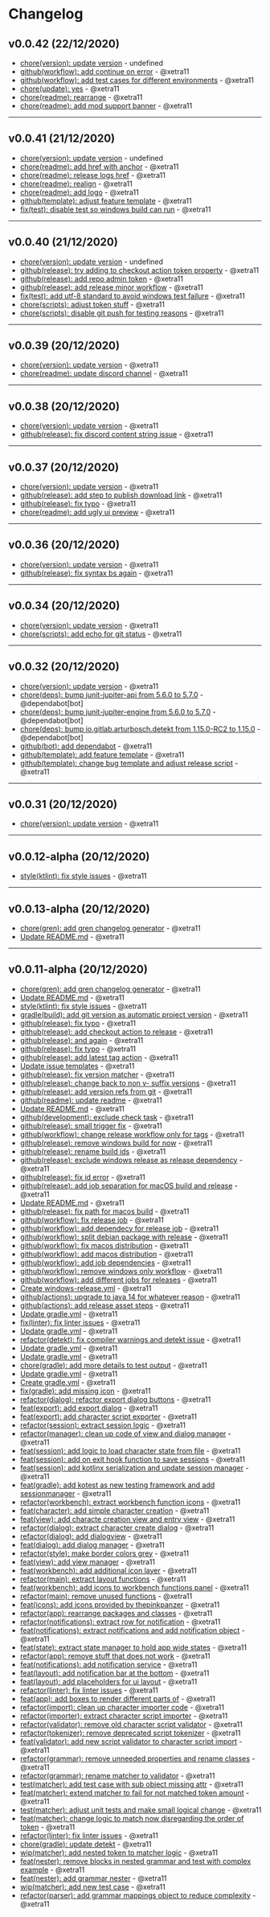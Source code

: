 # Changelog

## v0.0.42 (22/12/2020)
- [chore(version): update version](https://github.com/xetra11/CK3-Workbench/commit/425930e4bc5643652b3e0666c041a5970fee33c7) - undefined
- [github(workflow): add continue on error](https://github.com/xetra11/CK3-Workbench/commit/b5d8476807b220ab387845f25ec24e504aa7a4a9) - @xetra11
- [github(workflow): add test cases for different environments](https://github.com/xetra11/CK3-Workbench/commit/f94df80dc5a0cd0aaa928db380595986d223b9bb) - @xetra11
- [chore(update): yes](https://github.com/xetra11/CK3-Workbench/commit/f55be14f6b00f6d1a776f5f6c15281e603866a4a) - @xetra11
- [chore(readme): rearrange](https://github.com/xetra11/CK3-Workbench/commit/918813fade948dfc892bac259f81dd38d1d06018) - @xetra11
- [chore(readme): add mod support banner](https://github.com/xetra11/CK3-Workbench/commit/75f4b13ad1541e2fc8352e69e804db2cff25ae3f) - @xetra11

---

## v0.0.41 (21/12/2020)
- [chore(version): update version](https://github.com/xetra11/CK3-Workbench/commit/f288f263fcdb5e6023230bb7548d5c4e460bb9f3) - undefined
- [chore(readme): add href with anchor](https://github.com/xetra11/CK3-Workbench/commit/55b7ea75d8d11447f598a4d105dc6f4b247a34a4) - @xetra11
- [chore(readme): release logs href](https://github.com/xetra11/CK3-Workbench/commit/cd5510eadc1d7539f68030f8496d5eaf78071d10) - @xetra11
- [chore(readme): realign](https://github.com/xetra11/CK3-Workbench/commit/a625a654c03317158a4451742a9463278c943e0c) - @xetra11
- [chore(readme): add logo](https://github.com/xetra11/CK3-Workbench/commit/c9d00499426ebd8a81e67774bceef0bcae17f90c) - @xetra11
- [github(template): adjust feature template](https://github.com/xetra11/CK3-Workbench/commit/54fa0721d5ef236852632aa115a89cadb2c02106) - @xetra11
- [fix(test): disable test so windows build can run](https://github.com/xetra11/CK3-Workbench/commit/8b91340450ea836d3cb7d245729767bdf862d1da) - @xetra11

---

## v0.0.40 (21/12/2020)
- [chore(version): update version](https://github.com/xetra11/CK3-Workbench/commit/6892ddad611f6a5662d462fffe1caccfa1a1f627) - undefined
- [github(release): try adding to checkout action token property](https://github.com/xetra11/CK3-Workbench/commit/1cf03be4eb35545062d3c88aa8425e2308e6c84f) - @xetra11
- [github(release): add repo admin token](https://github.com/xetra11/CK3-Workbench/commit/ede692a22b17d3deae9c5d1e76f1a7eb36255ee7) - @xetra11
- [github(release): add release minor workflow](https://github.com/xetra11/CK3-Workbench/commit/8784e6dac71193d9e1c3bcbd4d314a71b4b5c1b1) - @xetra11
- [fix(test): add utf-8 standard to avoid windows test failure](https://github.com/xetra11/CK3-Workbench/commit/3c2963ef2871321dd350cf94a7c83fe6cbe31667) - @xetra11
- [chore(scripts): adjust token stuff](https://github.com/xetra11/CK3-Workbench/commit/3f1271208bdf734703f735c5691a85cb5e573f53) - @xetra11
- [chore(scripts): disable git push for testing reasons](https://github.com/xetra11/CK3-Workbench/commit/195840317c42df0f8d3cc021b4b8051bccc4f776) - @xetra11

---

## v0.0.39 (20/12/2020)
- [chore(version): update version](https://github.com/xetra11/CK3-Workbench/commit/8d9348858166c30a839470547da9c2aba1a76f99) - @xetra11
- [chore(readme): update discord channel](https://github.com/xetra11/CK3-Workbench/commit/a391d1ef45302c672375eaafacb121301e76d194) - @xetra11

---

## v0.0.38 (20/12/2020)
- [chore(version): update version](https://github.com/xetra11/CK3-Workbench/commit/466ae687dea424a551ac8d55806e5b1762ebc2cb) - @xetra11
- [github(release): fix discord content string issue](https://github.com/xetra11/CK3-Workbench/commit/983296ae0f5297f20a64833f732fedb024d1b4ce) - @xetra11

---

## v0.0.37 (20/12/2020)
- [chore(version): update version](https://github.com/xetra11/CK3-Workbench/commit/12323e5a6359c9f60bd1f265ca35a35e955f40de) - @xetra11
- [github(release): add step to publish download link](https://github.com/xetra11/CK3-Workbench/commit/8f7f42e71915f4a888a1167b15b37a9350a8dba6) - @xetra11
- [github(release): fix typo](https://github.com/xetra11/CK3-Workbench/commit/39c8467d5b45c31546bef62ea514f553dd200978) - @xetra11
- [chore(readme): add ugly ui preview](https://github.com/xetra11/CK3-Workbench/commit/4d8254a2fd47663e6c714ceddccb2357548d0bb6) - @xetra11

---

## v0.0.36 (20/12/2020)
- [chore(version): update version](https://github.com/xetra11/CK3-Workbench/commit/19a882bf42c51fca2337d81b7332da0f7f581c87) - @xetra11
- [github(release): fix syntax bs again](https://github.com/xetra11/CK3-Workbench/commit/e9492079aee7f9d0d823dec427b42d748cde0098) - @xetra11

---

## v0.0.34 (20/12/2020)
- [chore(version): update version](https://github.com/xetra11/CK3-Workbench/commit/3db54b8b04795c1ad9e86dddfdb0a4bd07878370) - @xetra11
- [chore(scripts): add echo for git status](https://github.com/xetra11/CK3-Workbench/commit/a84e43fb27ba2833fe466eb9b7fd6c0e74667dab) - @xetra11

---

## v0.0.32 (20/12/2020)
- [chore(version): update version](https://github.com/xetra11/CK3-Workbench/commit/bf6d23997b53bbed072175c47cb512b02ef4dc62) - @xetra11
- [chore(deps): bump junit-jupiter-api from 5.6.0 to 5.7.0](https://github.com/xetra11/CK3-Workbench/commit/626718101879f195212ba47616a9d833ca080bbd) - @dependabot[bot]
- [chore(deps): bump junit-jupiter-engine from 5.6.0 to 5.7.0](https://github.com/xetra11/CK3-Workbench/commit/378c57814ff809c64f76b39accb09593bd47e0da) - @dependabot[bot]
- [chore(deps): bump io.gitlab.arturbosch.detekt from 1.15.0-RC2 to 1.15.0](https://github.com/xetra11/CK3-Workbench/commit/ce8d99c01c89410e9e3fb368dc910573c2c2e8c0) - @dependabot[bot]
- [github(bot): add dependabot](https://github.com/xetra11/CK3-Workbench/commit/5e45cf48e20dffd636dd9797ccaa466695317b3a) - @xetra11
- [github(template): add feature template](https://github.com/xetra11/CK3-Workbench/commit/9ac39f134cdaf7a79dac77828d6c9a90cd4758d3) - @xetra11
- [github(template): change bug template and adjust release script](https://github.com/xetra11/CK3-Workbench/commit/0034b2561c7a0895c9b190a399e73572e3dbabc8) - @xetra11

---

## v0.0.31 (20/12/2020)
- [chore(version): update version](https://github.com/xetra11/CK3-Workbench/commit/73212d16e319e2f236f1da6e17be496b8e46618f) - @xetra11

---

## v0.0.12-alpha (20/12/2020)
- [style(ktlint): fix style issues](https://github.com/xetra11/CK3-Workbench/commit/0d7154c58631cba185c447989896a81de5b99943) - @xetra11

---

## v0.0.13-alpha (20/12/2020)
- [chore(gren): add gren changelog generator](https://github.com/xetra11/CK3-Workbench/commit/d4d9ff1621f390896762d5767872978d7b06c123) - @xetra11
- [Update README.md](https://github.com/xetra11/CK3-Workbench/commit/a86f446b08773fba78ae01b25701e81663e6a4d5) - @xetra11

---

## v0.0.11-alpha (20/12/2020)
- [chore(gren): add gren changelog generator](https://github.com/xetra11/CK3-Workbench/commit/d4d9ff1621f390896762d5767872978d7b06c123) - @xetra11
- [Update README.md](https://github.com/xetra11/CK3-Workbench/commit/a86f446b08773fba78ae01b25701e81663e6a4d5) - @xetra11
- [style(ktlint): fix style issues](https://github.com/xetra11/CK3-Workbench/commit/0d7154c58631cba185c447989896a81de5b99943) - @xetra11
- [gradle(build): add git version as automatic project version](https://github.com/xetra11/CK3-Workbench/commit/af7429b40e464a1033a669f8e60746aa15a94c54) - @xetra11
- [github(release): fix typo](https://github.com/xetra11/CK3-Workbench/commit/8c08f27bf99aa2c44c4fd0f036955d4e155730bb) - @xetra11
- [github(release): add checkout action to release](https://github.com/xetra11/CK3-Workbench/commit/739797bb4dea2953357d1dbe3f7b29a087e3045c) - @xetra11
- [github(release): and again](https://github.com/xetra11/CK3-Workbench/commit/e62c61743d4b9a7c020e9d9f2f050060288bf0bf) - @xetra11
- [github(release): fix typo](https://github.com/xetra11/CK3-Workbench/commit/8af39e58218a7a14e590b32e26abb793f7a07dd3) - @xetra11
- [github(release): add latest tag action](https://github.com/xetra11/CK3-Workbench/commit/735f0ae274322e35128d0ac0cbebbad3d5aa35ba) - @xetra11
- [Update issue templates](https://github.com/xetra11/CK3-Workbench/commit/2ce43b0a73ffed8a54b25c743b328edef7325e1d) - @xetra11
- [github(release): fix version matcher](https://github.com/xetra11/CK3-Workbench/commit/93da1698441dd5b544a4dc5d941cd9c87af4365c) - @xetra11
- [github(release): change back to non v- suffix versions](https://github.com/xetra11/CK3-Workbench/commit/0a8e1a5e9231176e0bb5fe5aeee36bc843245799) - @xetra11
- [github(release): add version refs from git](https://github.com/xetra11/CK3-Workbench/commit/ec496c7ef46149563ed0aed9fc4d64b9c7d42872) - @xetra11
- [github(readme): update readme](https://github.com/xetra11/CK3-Workbench/commit/52d4cb80a5f2a7867050edfd99499b70492db7ad) - @xetra11
- [Update README.md](https://github.com/xetra11/CK3-Workbench/commit/821862d46e3bee0a841f992f59ec6d868ffd15e7) - @xetra11
- [github(development): exclude check task](https://github.com/xetra11/CK3-Workbench/commit/584504f66e46b42d89f699f0baa496cca1259fb3) - @xetra11
- [github(release): small trigger fix](https://github.com/xetra11/CK3-Workbench/commit/856f06792b97629b7e513f5699c0c8d9470f8aeb) - @xetra11
- [github(workflow): change release workflow only for tags](https://github.com/xetra11/CK3-Workbench/commit/a77f15b04a3cad1abf55deaa1935f7d450fa0822) - @xetra11
- [github(release): remove windows build for now](https://github.com/xetra11/CK3-Workbench/commit/c8339eef9bc6441b56820e78f1e016c9433b4fca) - @xetra11
- [github(release): rename build ids](https://github.com/xetra11/CK3-Workbench/commit/78340644cca83cb2a01526d109ac78e4993c950d) - @xetra11
- [github(release): exclude windows release as release dependency](https://github.com/xetra11/CK3-Workbench/commit/2ea7b33fba5c9d079d55e618517e8bb39df120e0) - @xetra11
- [github(release): fix id error](https://github.com/xetra11/CK3-Workbench/commit/a51f41c9e0aad7ba02edefa5aa0acedda2c5f251) - @xetra11
- [github(release): add job separation for macOS build and release](https://github.com/xetra11/CK3-Workbench/commit/e613e0519460d91fc14d24b0b74bfb98eaf5c607) - @xetra11
- [Update README.md](https://github.com/xetra11/CK3-Workbench/commit/a49eced59a81ef6a264a35617390b958456f8301) - @xetra11
- [github(release): fix path for macos build](https://github.com/xetra11/CK3-Workbench/commit/ac2732402fa8cef826aab3cda340f0bd77f81992) - @xetra11
- [github(workflow): fix release job](https://github.com/xetra11/CK3-Workbench/commit/a3f1520d77f2e6ee5e6cc731a82a86ab901e666a) - @xetra11
- [github(workflow): add dependecy for release job](https://github.com/xetra11/CK3-Workbench/commit/e329c3bf07b84290940e536d256978dbc8c469cb) - @xetra11
- [github(workflow): split debian package with release](https://github.com/xetra11/CK3-Workbench/commit/d554685ecd47782cfa09adeeb87c8a03a079ea8e) - @xetra11
- [github(workflow): fix macos distribution](https://github.com/xetra11/CK3-Workbench/commit/4db17fdb4c6aaf75222460442b0f800ec99945ad) - @xetra11
- [github(workflow): add macos distribution](https://github.com/xetra11/CK3-Workbench/commit/f92ebceae117437c892b5a72eb0364ef53ed58df) - @xetra11
- [github(workflow): add job dependencies](https://github.com/xetra11/CK3-Workbench/commit/e81804736d3402ad4683994ab94f644f77d54003) - @xetra11
- [github(workflow): remove windows only workflow](https://github.com/xetra11/CK3-Workbench/commit/882092828cb2cde873974386b48bb35ef86ab91f) - @xetra11
- [github(workflow): add different jobs for releases](https://github.com/xetra11/CK3-Workbench/commit/861e74e2f5ebe4c065aff69a81dd99c27c6a773a) - @xetra11
- [Create windows-release.yml](https://github.com/xetra11/CK3-Workbench/commit/aa6633bb5aab56008b686ebc795b958404c75ef3) - @xetra11
- [github(actions): upgrade to java 14 for whatever reason](https://github.com/xetra11/CK3-Workbench/commit/43a700fc5a4d22a8707d80583b8941dba5abcba2) - @xetra11
- [github(actions): add release asset steps](https://github.com/xetra11/CK3-Workbench/commit/02dc993bb77212b5cc26515275e51dd22dab2325) - @xetra11
- [Update gradle.yml](https://github.com/xetra11/CK3-Workbench/commit/083763be9597972232f576bd14ea75d7c9bedb7a) - @xetra11
- [fix(linter): fix linter issues](https://github.com/xetra11/CK3-Workbench/commit/1e2a4f657ba148a62fe58ca0ff0a24056b91be2d) - @xetra11
- [Update gradle.yml](https://github.com/xetra11/CK3-Workbench/commit/f0ee90e9ec0aa7fcccb7047ffd7e0d19bdc85915) - @xetra11
- [refactor(detekt): fix compiler warnings and detekt issue](https://github.com/xetra11/CK3-Workbench/commit/e96ae624b8897c7ab3c55a9fe117b7399f19c079) - @xetra11
- [Update gradle.yml](https://github.com/xetra11/CK3-Workbench/commit/9325778d4525baace0e4e545ddcce4c65092fa03) - @xetra11
- [Update gradle.yml](https://github.com/xetra11/CK3-Workbench/commit/53c2876a4796f525eca194db6a516844a78b343b) - @xetra11
- [chore(gradle): add more details to test output](https://github.com/xetra11/CK3-Workbench/commit/57b30467c24e9fc4639aa08b2be94d8728c7ac78) - @xetra11
- [Update gradle.yml](https://github.com/xetra11/CK3-Workbench/commit/419c9e88c1a66e26e80137ae820808932b65f9fe) - @xetra11
- [Create gradle.yml](https://github.com/xetra11/CK3-Workbench/commit/fd22dbadc448be77b1c160d38d34d1ed613542bb) - @xetra11
- [fix(gradle): add missing icon](https://github.com/xetra11/CK3-Workbench/commit/059ba8fb4f3d7e483838fa85e6c04e1c15ae2765) - @xetra11
- [refactor(dialog): refactor export dialog buttons](https://github.com/xetra11/CK3-Workbench/commit/f7c105b9e48294d5b313514aa82fd3a8ef2f2660) - @xetra11
- [feat(export): add export dialog](https://github.com/xetra11/CK3-Workbench/commit/26d5bdb3e1ee8ef057dd294e669aba5331a41a6e) - @xetra11
- [feat(export): add character script exporter](https://github.com/xetra11/CK3-Workbench/commit/98968d689e2a52de952cbacae4a69eeaf8159243) - @xetra11
- [refactor(session): extract session logic](https://github.com/xetra11/CK3-Workbench/commit/5f0342cf2b99a40a112437f6d0ecd9b5782ac866) - @xetra11
- [refactor(manager): clean up code of view and dialog manager](https://github.com/xetra11/CK3-Workbench/commit/e38c2b5469cc4722768de80cfe5f3e4b2c20390e) - @xetra11
- [feat(session): add logic to load character state from file](https://github.com/xetra11/CK3-Workbench/commit/6cd0157cd74846f914717b9158cad0d9f7c21324) - @xetra11
- [feat(session): add on exit hook function to save sessions](https://github.com/xetra11/CK3-Workbench/commit/c5d7baa65a79453ef4069e1172590a237a0e6439) - @xetra11
- [feat(session): add kotlinx serialization and update session manager](https://github.com/xetra11/CK3-Workbench/commit/dfa65903a9524261894166ead3ea1730e1c916f1) - @xetra11
- [feat(gradle): add kotest as new testing framework and add sessionmanager](https://github.com/xetra11/CK3-Workbench/commit/a71aa8b40dee952e7cfb7c83893d028a1a9474ac) - @xetra11
- [refactor(workbench): extract workbench function icons](https://github.com/xetra11/CK3-Workbench/commit/6062534ce01c879bc27c533b7696476a642e7dab) - @xetra11
- [feat(character): add simple character creation](https://github.com/xetra11/CK3-Workbench/commit/b8f56b87fca1cc2c395f6814c69764a514c5829f) - @xetra11
- [feat(view): add characte creation view and entry view](https://github.com/xetra11/CK3-Workbench/commit/7d2e3f67f0ca39e5e12960e2f574fe4407f24e73) - @xetra11
- [refactor(dialog): extract character create dialog](https://github.com/xetra11/CK3-Workbench/commit/c117e591300e4d09f1b5f8e9d1b68aa145eb8e85) - @xetra11
- [refactor(dialog): add dialogview](https://github.com/xetra11/CK3-Workbench/commit/96275681ddc00728355d6695f0e3cb6c622ee24e) - @xetra11
- [feat(dialog): add dialog manager](https://github.com/xetra11/CK3-Workbench/commit/ee5b383656ac55ef7b91c34448018b74c4f1fbf2) - @xetra11
- [refactor(style): make border colors grey](https://github.com/xetra11/CK3-Workbench/commit/89853f7973270adcabe1a2302f1bede35b6f896d) - @xetra11
- [feat(view): add view manager](https://github.com/xetra11/CK3-Workbench/commit/0a4c656b0a965ef4e9e6e597e4ced27e39a63be9) - @xetra11
- [feat(workbench): add additional icon layer](https://github.com/xetra11/CK3-Workbench/commit/e777d0945f0e7ed3ca55a1259016c4d5517a7bc9) - @xetra11
- [refactor(main): extract layout functions](https://github.com/xetra11/CK3-Workbench/commit/492e227af37e59b42ffa52864a47cf9c7223ba9f) - @xetra11
- [feat(workbench): add icons to workbench functions panel](https://github.com/xetra11/CK3-Workbench/commit/91abe11821afd9a9f71f1dbda8219529bf9e279c) - @xetra11
- [refactor(main): remove unused functions](https://github.com/xetra11/CK3-Workbench/commit/c2885a4d72d694e5df7f676e8b60179f0d0496b9) - @xetra11
- [feat(icons): add icons provided by thepinkpanzer](https://github.com/xetra11/CK3-Workbench/commit/aafe7bc16f848e66a5c99d07c89f5f292376b84f) - @xetra11
- [refactor(app): rearrange packages and classes](https://github.com/xetra11/CK3-Workbench/commit/e8dde19db0b702b8a6a629cc476a625afd5bf7e3) - @xetra11
- [refactor(notifications): extract row for notification](https://github.com/xetra11/CK3-Workbench/commit/51e6c541ee3bc22be3796aa0c552300a702f7ea7) - @xetra11
- [feat(notifications): extract notifications and add notification object](https://github.com/xetra11/CK3-Workbench/commit/e26d20862b1d1277639fcfaa0c594c3ad9130a6e) - @xetra11
- [feat(state): extract state manager to hold app wide states](https://github.com/xetra11/CK3-Workbench/commit/b462267a7ae7e1b058d4f4fc082843dec8587604) - @xetra11
- [refactor(app): remove stuff that does not work](https://github.com/xetra11/CK3-Workbench/commit/4200fbc82f60713c9f6f369e0826269d479d5c06) - @xetra11
- [feat(notifications): add notification service](https://github.com/xetra11/CK3-Workbench/commit/f89b7d4587c0b80eb0032b4699b3e4deace23d68) - @xetra11
- [feat(layout): add notification bar at the bottom](https://github.com/xetra11/CK3-Workbench/commit/3e3d08e5f9c8c9fb8111266e70ee53742951d7a5) - @xetra11
- [feat(layout): add placeholders for ui layout](https://github.com/xetra11/CK3-Workbench/commit/34d7afccc377d8c0addab480515a6351859861c2) - @xetra11
- [refactor(linter): fix linter issues](https://github.com/xetra11/CK3-Workbench/commit/cc0308fb1bdf049b73a6b3a71a629bb59f62003a) - @xetra11
- [feat(app): add boxes to render different parts of](https://github.com/xetra11/CK3-Workbench/commit/998bef2be69dbc297410659abaf7c836711c5a60) - @xetra11
- [refactor(import): clean up character importer code](https://github.com/xetra11/CK3-Workbench/commit/f6fa98cf9296264446810f05ef4e5a8b217a47ed) - @xetra11
- [refactor(importer): extract character script importer](https://github.com/xetra11/CK3-Workbench/commit/633bff8e093e620a776b8c1893abb49a0dd80edf) - @xetra11
- [refactor(validator): remove old character script validator](https://github.com/xetra11/CK3-Workbench/commit/242d8de9088da702d39b9acf0a0fc42cb83ae1b8) - @xetra11
- [refactor(tokenizer): remove deprecated script tokenizer](https://github.com/xetra11/CK3-Workbench/commit/359cfaf7229f7c2e4496fa0997d9455278b9b14c) - @xetra11
- [feat(validator): add new script validator to character script import](https://github.com/xetra11/CK3-Workbench/commit/fd660672a84555a2f84a23c6f136a3d94f34da44) - @xetra11
- [refactor(grammar): remove unneeded properties and rename classes](https://github.com/xetra11/CK3-Workbench/commit/8446c7fcd0d233719310a30688c277dcbd39d84e) - @xetra11
- [refactor(grammar): rename matcher to validator](https://github.com/xetra11/CK3-Workbench/commit/55c6ea12be1599da06cf887885f495f4dfc3de99) - @xetra11
- [test(matcher): add test case with sub object missing attr](https://github.com/xetra11/CK3-Workbench/commit/472d3a5fdd31b56187e7d59e1c85aa50e01aa9a9) - @xetra11
- [feat(matcher): extend matcher to fail for not matched token amount](https://github.com/xetra11/CK3-Workbench/commit/db003b68d9b643f09e41f4109dc414dc4dacab13) - @xetra11
- [test(matcher): adjust unit tests and make small logical change](https://github.com/xetra11/CK3-Workbench/commit/53eb20694323ce48f2ab214657ba9ec19ed8a677) - @xetra11
- [feat(matcher): change logic to match now disregarding the order of token](https://github.com/xetra11/CK3-Workbench/commit/f40740e7f28341e7e15e5bc49d2a3f9dbf043d06) - @xetra11
- [refactor(linter): fix linter issues](https://github.com/xetra11/CK3-Workbench/commit/a74d84a3576e71cd9811b639a89df5d750dda572) - @xetra11
- [chore(gradle): update detekt](https://github.com/xetra11/CK3-Workbench/commit/5f0d693965dfe38245b47f1a6e1666e7b08e10cc) - @xetra11
- [wip(matcher): add nested token to matcher logic](https://github.com/xetra11/CK3-Workbench/commit/6248e445c162becfc008a804e9fc004f38bcc320) - @xetra11
- [feat(nester): remove blocks in nested grammar and test with complex example](https://github.com/xetra11/CK3-Workbench/commit/4cc3d1b185bdbe001c80996c182824b41d70fa78) - @xetra11
- [feat(nester): add grammar nester](https://github.com/xetra11/CK3-Workbench/commit/8cbae98ae98038d3285a5b9ae3059e4ec63314fb) - @xetra11
- [wip(matcher): add new test case](https://github.com/xetra11/CK3-Workbench/commit/6c6c845394042fa006850b6b87b6ea52086253ef) - @xetra11
- [refactor(parser): add grammar mappings object to reduce complexity](https://github.com/xetra11/CK3-Workbench/commit/4955f1677075268ae9a19b170301b3c22205c71f) - @xetra11
